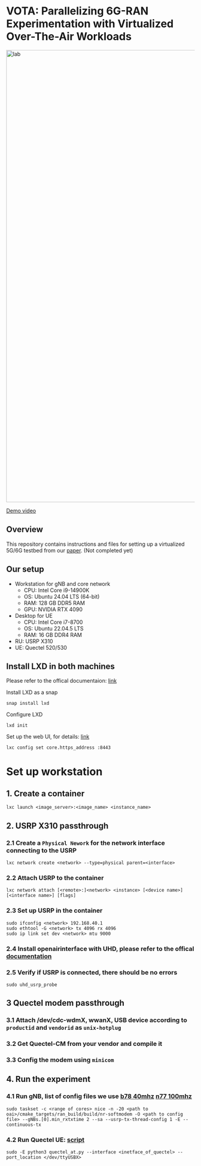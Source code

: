 # VOTA: Parallelizing 6G-RAN Experimentation with Virtualized Over-The-Air Workloads

<img width="3584" height="1205" alt="lab" src="https://github.com/user-attachments/assets/99da5637-3612-44f5-9950-ada2c41e3a94" />



[Demo video](https://tuenl-my.sharepoint.com/:v:/g/personal/c_liu3_tue_nl/EW-fgdexIuhCpHPuLGXcXJgBLwRvJQMsI4Pll5rXXj7MwA?e=xryyFv)

## Overview 
This repository contains instructions and files for setting up a virtualized 5G/6G testbed from our [paper](assets/OpenRIT6G_2025_VOTA.pdf). (Not completed yet)

## Our setup
- Workstation for gNB and core network
    - CPU: Intel Core i9-14900K
    - OS:  Ubuntu 24.04 LTS (64-bit)
    - RAM: 128 GB DDR5 RAM
    - GPU: NVIDIA RTX 4090 
- Desktop for UE
    - CPU: Intel Core i7-8700 
    - OS: Ubuntu 22.04.5 LTS
    - RAM: 16 GB DDR4 RAM
- RU: USRP X310 
- UE: Quectel 520/530

## Install LXD in both machines
Please refer to the offical documentaion: [link](https://canonical.com/lxd/install)

Install LXD as a snap
```
snap install lxd
```

Configure LXD
```
lxd init
```

Set up the web UI, for details: [link](https://documentation.ubuntu.com/lxd/stable-5.21/tutorial/ui/)
```
lxc config set core.https_address :8443
```


# Set up workstation
## 1. Create a container
```
lxc launch <image_server>:<image_name> <instance_name>
```
## 2. USRP X310 passthrough
### 2.1 Create a  `Physical Nework` for the network interface connecting to the USRP
```
lxc network create <network> --type=physical parent=<interface>
```
### 2.2 Attach USRP to the container
```
lxc network attach [<remote>:]<network> <instance> [<device name>] [<interface name>] [flags]
```
### 2.3 Set up USRP in the container 
```
sudo ifconfig <network> 192.168.40.1
sudo ethtool -G <network> tx 4096 rx 4096
sudo ip link set dev <network> mtu 9000
```

### 2.4 Install openairinterface with UHD, please refer to the offical [documentation](https://gitlab.eurecom.fr/oai/openairinterface5g/-/blob/develop/doc/NR_SA_Tutorial_COTS_UE.md)

### 2.5 Verify if USRP is connected, there should be no errors
```
sudo uhd_usrp_probe
```

## 3 Quectel modem passthrough
### 3.1 Attach /dev/cdc-wdmX, wwanX, USB device according to `productid` and `vendorid` as `unix-hotplug`

### 3.2 Get Quectel-CM from your vendor and compile it
### 3.3 Config the modem using `minicom`






## 4. Run the experiment
### 4.1 Run gNB, list of config files we use [b78 40mhz](config/b78_40mhz.conf) [n77 100mhz](config/n77_100mhz.conf) 
```
sudo taskset -c <range of cores> nice -n -20 <path to oai>/cmake_targets/ran_build/build/nr-softmodem -O <path to config file> --gNBs.[0].min_rxtxtime 2 --sa --usrp-tx-thread-config 1 -E --continuous-tx
```

### 4.2 Run Quectel UE: [script](scripts/quectel_at.py)
```
sudo -E python3 quectel_at.py --interface <inetface_of_quectel> --port_location </dev/ttyUSBX>
```

